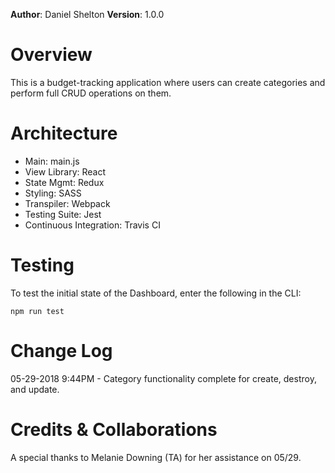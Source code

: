 **Author**: Daniel Shelton
**Version**: 1.0.0

# Overview
This is a budget-tracking application where users can create categories and perform full CRUD operations on them.

# Architecture
- Main: main.js
- View Library: React
- State Mgmt: Redux
- Styling: SASS
- Transpiler: Webpack
- Testing Suite: Jest
- Continuous Integration: Travis CI

# Testing
To test the initial state of the Dashboard, enter the following in the CLI:

`npm run test`
# Change Log
05-29-2018 9:44PM - Category functionality complete for create, destroy, and update.

# Credits & Collaborations
A special thanks to Melanie Downing (TA) for her assistance on 05/29.